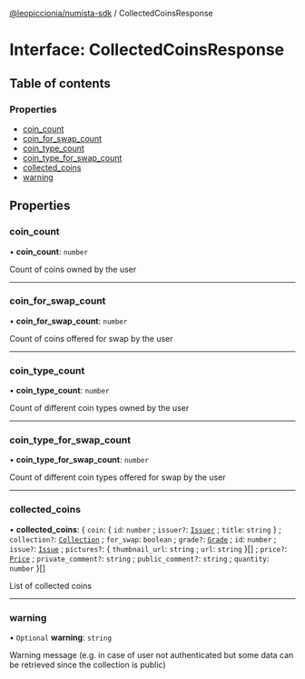 [@leopiccionia/numista-sdk](../README.md) / CollectedCoinsResponse

# Interface: CollectedCoinsResponse

## Table of contents

### Properties

- [coin\_count](CollectedCoinsResponse.md#coin_count)
- [coin\_for\_swap\_count](CollectedCoinsResponse.md#coin_for_swap_count)
- [coin\_type\_count](CollectedCoinsResponse.md#coin_type_count)
- [coin\_type\_for\_swap\_count](CollectedCoinsResponse.md#coin_type_for_swap_count)
- [collected\_coins](CollectedCoinsResponse.md#collected_coins)
- [warning](CollectedCoinsResponse.md#warning)

## Properties

### coin\_count

• **coin\_count**: `number`

Count of coins owned by the user

___

### coin\_for\_swap\_count

• **coin\_for\_swap\_count**: `number`

Count of coins offered for swap by the user

___

### coin\_type\_count

• **coin\_type\_count**: `number`

Count of different coin types owned by the user

___

### coin\_type\_for\_swap\_count

• **coin\_type\_for\_swap\_count**: `number`

Count of different coin types offered for swap by the user

___

### collected\_coins

• **collected\_coins**: { `coin`: { `id`: `number` ; `issuer?`: [`Issuer`](Issuer.md) ; `title`: `string`  } ; `collection?`: [`Collection`](Collection.md) ; `for_swap`: `boolean` ; `grade?`: [`Grade`](../README.md#grade) ; `id`: `number` ; `issue?`: [`Issue`](Issue.md) ; `pictures?`: { `thumbnail_url`: `string` ; `url`: `string`  }[] ; `price?`: [`Price`](Price.md) ; `private_comment?`: `string` ; `public_comment?`: `string` ; `quantity`: `number`  }[]

List of collected coins

___

### warning

• `Optional` **warning**: `string`

Warning message (e.g. in case of user not authenticated but some data can be retrieved since the collection is public)
